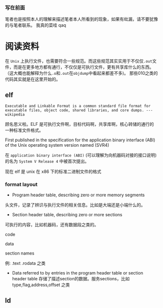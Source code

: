 ### 写在前面
笔者也是按照本人的理解来描述笔者本人所看到的现象，如果有纰漏，请不要犹豫的与笔者联系。
我真的菜哇 qaq

# 阅读资料


在 `Unix` 上执行文件，也需要符合一些规范。而这些规范其实实用于不仅仅`.out`文件，而是在更多地方都有通行，不仅仅是可执行文件，更有共享库什么的东西。（这大概也能解释为什么`.o`和`.out`在`objdump`中看起来都差不多)。
那些010之类的代码其实就是在这里开始的。

## elf
```
Executable and Linkable Format is a common standard file format for executable files, object code, shared libraries, and core dumps. ---wikipedia
```

顾名思义啦。ELF 是可执行文件啊，目标代码啊，共享库啊，核心转储的通行的一种标准文件格式。

First published in the specification for the application binary interface (ABI) of the Unix operating system version named (SVR4)

在  `application binary interface (ABI)` (可以理解为向机器码对接的接口说明) 的名为 `System V Release 4` 中被首次提出。

现在 elf 是 unix 在 x86 下的标准二进制文件的格式

### format layout
- Program header table, describing zero or more memory segments

头文件，记录了辨识与执行文件的相关信息。比如是大端还是小端什么的。

- Section header table, describing zero or more sections

可执行的内容，比如机器码，还有数据段之类的。

code

data

section names

例: .text .rodata 之类
- Data referred to by entries in the program header table or section header table
存储了描述section的数据。服务sections，比如type,flag,address,offset 之类


## ld
